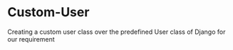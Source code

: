 # Custom-User
Creating a custom user class over the predefined User class of Django for our requirement
